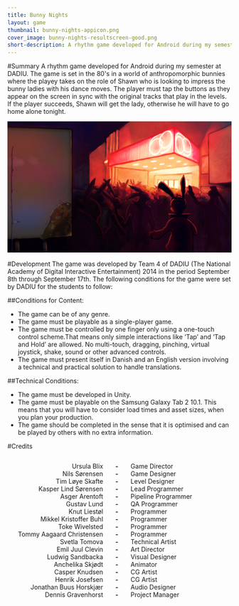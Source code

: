 ```yaml
---
title: Bunny Nights
layout: game
thumbnail: bunny-nights-appicon.png
cover_image: bunny-nights-resultscreen-good.png
short-description: A rhythm game developed for Android during my semester at DADIU. The game was developed in a single week with a team of 18 people.
---
```

#Summary
A rhythm game developed for Android during my semester at DADIU. The game is set in the 80's in a world of anthropomorphic bunnies where the playey takes on the role of Shawn who is looking to impress the bunny ladies with his dance moves. The player must tap the buttons as they appear on the screen in sync with the original tracks that play in the levels. If the player succeeds, Shawn will get the lady, otherwise he will have to go home alone tonight.

![Club Backdrop](/assets/bunny-nights-club-backdrop.png)

#Development
The game was developed by Team 4 of DADIU (The National Academy of Digital Interactive Entertainment) 2014 in the period September 8th through September 17th. The following conditions for the game were set by DADIU for the students to follow:

##Conditions for Content:
- The game can be of any genre.
- The game must be playable as a single-player game.
- The game must be controlled by one finger only using a one-touch control scheme.That means only simple interactions like ‘Tap’ and ‘Tap and Hold’ are allowed. No multi-touch, dragging, pinching, virtual joystick, shake, sound or other advanced controls.
- The game must present itself in Danish and an English version involving a technical and practical solution to handle translations.

##Technical Conditions:
- The game must be developed in Unity.
- The game must be playable on the Samsung Galaxy Tab 2 10.1. This means that you will have to consider load times and asset sizes, when you plan your production.
- The game should be completed in the sense that it is optimised and can be played by others with no extra information.

#Credits
<ul style='text-align: right;list-style-type: none;display: inline-block;'>

<li>Ursula Blix</li>
<li>Nils Sørensen</li>
<li>Tim Løye Skafte</li>
<li>Kasper Lind Sørensen</li>
<li>Asger Arentoft</li>
<li>Gustav Lund</li>
<li>Knut Liestøl</li>
<li>Mikkel Kristoffer Buhl</li>
<li>Toke Wivelsted</li>
<li>Tommy Aagaard Christensen</li>
<li>Svetla Tomova</li>
<li>Emil Juul Clevin</li>
<li>Ludwig Sandbacka</li>
<li>Anchelika Skjødt</li>
<li>Casper Knudsen</li>
<li>Henrik Josefsen</li>
<li>Jonathan Buus Horskjær</li>
<li>Dennis Gravenhorst</li>
 
</ul>
 
<ul style='text-align: center;list-style-type: none;font-weight: bold;display: inline-block;'>
<li>-</li>
<li>-</li>
<li>-</li>
<li>-</li>
<li>-</li>
<li>-</li>
<li>-</li>
<li>-</li>
<li>-</li>
<li>-</li>
<li>-</li>
<li>-</li>
<li>-</li>
<li>-</li>
<li>-</li>
<li>-</li>
<li>-</li>
<li>-</li>
</ul>

<ul style='text-align: left;list-style-type: none;display: inline-block;'>
<li>Game Director</li>
<li>Game Designer</li>
<li>Level Designer</li>
<li>Lead Programmer</li>
<li>Pipeline Programmer</li>
<li>QA Programmer</li>
<li>Programmer</li>
<li>Programmer</li>
<li>Programmer</li>
<li>Programmer</li>
<li>Technical Artist</li>
<li>Art Director</li>
<li>Visual Designer</li>
<li>Animator</li>
<li>CG Artist</li>
<li>CG Artist</li>
<li>Audio Designer</li>
<li>Project Manager</li>
</ul>




